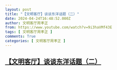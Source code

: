 ```yaml
---
layout: post
title: "【文明客厅】谈谈东洋话题（二）"
date: 2024-04-24T16:48:52.000Z
author: 文明客厅周孝正
from: https://www.youtube.com/watch?v=9i3haVMf43E
tags: [ 文明客厅周孝正 ]
comments: True
categories: [ 文明客厅周孝正 ]
---
```

<!--1713977332000-->
[【文明客厅】谈谈东洋话题（二）](https://www.youtube.com/watch?v=9i3haVMf43E)
------

<div>

</div>
